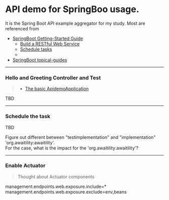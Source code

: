 # API demo for SpringBoo usage. 
It is the Spring Boot API example aggregator for my study. Most are referenced from

* [SpringBoot Getting-Started Guide](https://spring.io/guides#getting-started-guides)
  * [Build a RESTful Web Service](https://spring.io/guides/gs/rest-service/)
  * [Schedule tasks](https://spring.io/guides/gs/scheduling-tasks/)
  * 
* [SpringBoot topical-guides](https://spring.io/guides#topical-guides)


***
### Hello and Greeting Controller and Test
>
>* [The basic ApidemoApplication](/src/main/java/com/weginlee/apidemo/ApidemoApplication.java)

TBD

***
### Schedule the task
TBD <p>
Figure out different between "testimplementation" and "implementation" 'org.awaitility:awaitility'.  
For the case, what is the impact for the 'org.awaitility:awaitility'? 

****
### Enable Actuator
>Thought about Actuator components
>
  management.endpoints.web.exposure.include=*
  management.endpoints.web.exposure.exclude=env,beans


